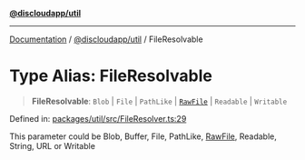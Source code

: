 [**@discloudapp/util**](../README.md)

***

[Documentation](../../../packages.md) / [@discloudapp/util](../README.md) / FileResolvable

# Type Alias: FileResolvable

> **FileResolvable**: `Blob` \| `File` \| `PathLike` \| [`RawFile`](../interfaces/RawFile.md) \| `Readable` \| `Writable`

Defined in: [packages/util/src/FileResolver.ts:29](https://github.com/discloud/discloud.app/blob/8d6df0b18784d1a4408701ac8e6b9db44dbb7133/packages/util/src/FileResolver.ts#L29)

This parameter could be Blob, Buffer, File, PathLike, [RawFile](../interfaces/RawFile.md), Readable, String, URL or Writable
